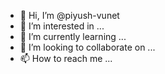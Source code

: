 - 👋 Hi, I’m @piyush-vunet
- 👀 I’m interested in ...
- 🌱 I’m currently learning ...
- 💞️ I’m looking to collaborate on ...
- 📫 How to reach me ...

<!---
piyush-vunet/piyush-vunet is a ✨ special ✨ repository because its `README.md` (this file) appears on your GitHub profile.
You can click the Preview link to take a look at your changes.
--->
